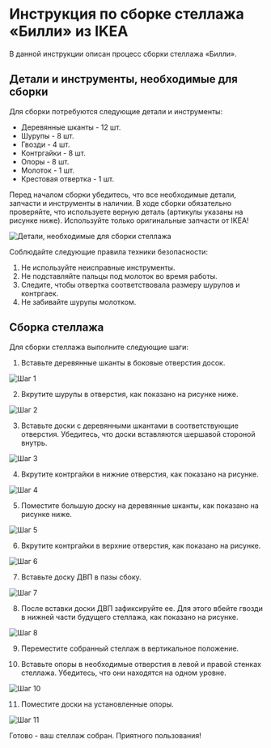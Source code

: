 # Инструкция по сборке стеллажа «Билли» из IKEA

В данной инструкции описан процесс сборки стеллажа «Билли».

## Детали и инструменты, необходимые для сборки

Для сборки потребуются следующие детали и инструменты:
* Деревянные шканты - 12 шт.
* Шурупы - 8 шт.
* Гвозди - 4 шт.
* Контргайки - 8 шт.
* Опоры - 8 шт.
* Молоток - 1 шт.
* Крестовая отвертка - 1 шт.

Перед началом сборки убедитесь, что все необходимые детали, запчасти и инструменты в наличии.
В ходе сборки обязательно проверяйте, что используете верную деталь (артикулы указаны на рисунке ниже). Используйте только оригинальные запчасти от IKEA!

![Детали, необходимые для сборки стеллажа](/images/billy/arts.png "Детали, необходимые для сборки стеллажа")

Соблюдайте следующие правила техники безопасности:
1. Не используйте неисправные инструменты.
2. Не подставляйте пальцы под молоток во время работы.
3. Следите, чтобы отвертка соответствовала размеру шурупов и контргаек.
4. Не забивайте шурупы молотком.

## Сборка стеллажа

Для сборки стеллажа выполните следующие шаги:
1. Вставьте деревянные шканты в боковые отверстия досок.

![Шаг 1](/images/billy/step_1.png "Шаг 1")

2. Вкрутите шурупы в отверстия, как показано на рисунке ниже.

![Шаг 2](/images/billy/step_2.png "Шаг 2")

3. Вставьте доски с деревянными шкантами в соответствующие отверстия. Убедитесь, что доски вставляются шершавой стороной внутрь.

![Шаг 3](/images/billy/step_3.png "Шаг 3")

4. Вкрутите контргайки в нижние отверстия, как показано на рисунке.

![Шаг 4](/images/billy/step_4.png "Шаг 4")

5. Поместите большую доску на деревянные шканты, как показано на рисунке ниже.

![Шаг 5](/images/billy/step_5.png "Шаг 5")

6. Вкрутите контргайки в верхние отверстия, как показано на рисунке.

![Шаг 6](/images/billy/step_6.png "Шаг 6")

7. Вставьте доску ДВП в пазы сбоку.

![Шаг 7](/images/billy/step_7.png "Шаг 7")

8. После вставки доски ДВП зафиксируйте ее. Для этого вбейте гвозди в нижней части будущего стеллажа, как показано на рисунке.

![Шаг 8](/images/billy/step_8.png "Шаг 8")

9. Переместите собранный стеллаж в вертикальное положение.

10. Вставьте опоры в необходимые отверстия в левой и правой стенках стеллажа. Убедитесь, что они находятся на одном уровне.

![Шаг 10](/images/billy/step_10.png "Шаг 10")

11. Поместите доски на установленные опоры.

![Шаг 11](/images/billy/step_11.png "Шаг 11")

Готово - ваш стеллаж собран. Приятного пользования!
